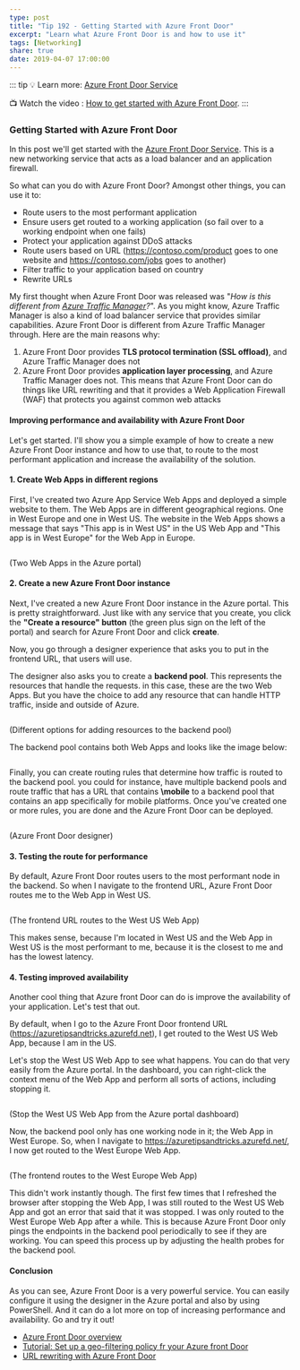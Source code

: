 ```yaml
---
type: post
title: "Tip 192 - Getting Started with Azure Front Door"
excerpt: "Learn what Azure Front Door is and how to use it"
tags: [Networking]
share: true
date: 2019-04-07 17:00:00
---
```


::: tip
:bulb: Learn more: [Azure Front Door Service](https://azure.microsoft.com/services/frontdoor?WT.mc_id=docs-azuredevtips-azureappsdev)

:tv: Watch the video : [How to get started with Azure Front Door](https://www.youtube.com/watch?v=YV2nYfWfgAk&list=PLLasX02E8BPCNCK8Thcxu-Y-XcBUbhFWC&index=46?WT.mc_id=youtube-azuredevtips-azureappsdev).
:::

### Getting Started with Azure Front Door

In this post we'll get started with the [Azure Front Door Service](https://azure.microsoft.com/services/frontdoor?WT.mc_id=docs-azuredevtips-azureappsdev). This is a new networking service that acts as a load balancer and an application firewall.

So what can you do with Azure Front Door? Amongst other things, you can use it to:
 * Route users to the most performant application
 * Ensure users get routed to a working application (so fail over to a working endpoint when one fails)
 * Protect your application against DDoS attacks
 * Route users based on URL (https://contoso.com/product goes to one website and https://contoso.com/jobs goes to another)
 * Filter traffic to your application based on country
 * Rewrite URLs

My first thought when Azure Front Door was released was "*How is this different from [Azure Traffic Manager](https://docs.microsoft.com/azure/traffic-manager/traffic-manager-overview?WT.mc_id=docs-azuredevtips-azureappsdev)?*". As you might know, Azure Traffic Manager is also a kind of load balancer service that provides similar capabilities. Azure Front Door is different from Azure Traffic Manager through. Here are the main reasons why:

1. Azure Front Door provides **TLS protocol termination (SSL offload)**, and Azure Traffic Manager does not
2. Azure Front Door provides **application layer processing**, and Azure Traffic Manager does not. This means that Azure Front Door can do things like URL rewriting and that it provides a Web Application Firewall (WAF) that protects you against common web attacks

#### Improving performance and availability with Azure Front Door

Let's get started. I'll show you a simple example of how to create a new Azure Front Door instance and how to use that, to route to the most performant application and increase the availability of the solution.

#### 1. Create Web Apps in different regions

First, I've created two Azure App Service Web Apps and deployed a simple website to them. The Web Apps are in different geographical regions. One in West Europe and one in West US. The website in the Web Apps shows a message that says "This app is in West US" in the US Web App and "This app is in West Europe" for the Web App in Europe.

<img :src="$withBase('/files/WebAppsInDifferentRegions.png')">

(Two Web Apps in the Azure portal)

#### 2. Create a new Azure Front Door instance

Next, I've created a new Azure Front Door instance in the Azure portal. This is pretty straightforward. Just like with any service that you create, you click the **"Create a resource" button** (the green plus sign on the left of the portal) and search for Azure Front Door and click **create**.

Now, you go through a designer experience that asks you to put in the frontend URL, that users will use.

The designer also asks you to create a **backend pool**. This represents the resources that handle the requests. in this case, these are the two Web Apps. But you have the choice to add any resource that can handle HTTP traffic, inside and outside of Azure.

<img :src="$withBase('/files/CreateAzureFrontDoorBackend.png')">

(Different options for adding resources to the backend pool)

The backend pool contains both Web Apps and looks like the image below:

<img :src="$withBase('/files/BackendPool.png')">

Finally, you can create routing rules that determine how traffic is routed to the backend pool. you could for instance, have multiple backend pools and route traffic that has a URL that contains **\mobile** to a backend pool that contains an app specifically for mobile platforms. Once you've created one or more rules, you are done and the Azure Front Door can be deployed.

<img :src="$withBase('/files/CreateAzureFrontDoor.png')">

(Azure Front Door designer)

#### 3. Testing the route for performance

By default, Azure Front Door routes users to the most performant node in the backend. So when I navigate to the frontend URL, Azure Front Door routes me to the Web App in West US.

<img :src="$withBase('/files/WebAppWestUS.png')">

(The frontend URL routes to the West US Web App)

This makes sense, because I'm located in West US and the Web App in West US is the most performant to me, because it is the closest to me and has the lowest latency.

#### 4. Testing improved availability

Another cool thing that Azure front Door can do is improve the availability of your application. Let's test that out.

By default, when I go to the Azure Front Door frontend URL (https://azuretipsandtricks.azurefd.net), I get routed to the West US Web App, because I am in the US.

Let's stop the West US Web App to see what happens. You can do that very easily from the Azure portal. In the dashboard, you can right-click the context menu of the Web App and perform all sorts of actions, including stopping it.

<img :src="$withBase('/files/StopWebApp.png')">

(Stop the West US Web App from the Azure portal dashboard)

Now, the backend pool only has one working node in it; the Web App in West Europe. So, when I navigate to https://azuretipsandtricks.azurefd.net/, I now get routed to the West Europe Web App.

<img :src="$withBase('/files/WebAppWestEurope.png')">

(The frontend routes to the West Europe Web App)

This didn't work instantly though. The first few times that I refreshed the browser after stopping the Web App, I was still routed to the West US Web App and got an error that said that it was stopped. I was only routed to the West Europe Web App after a while. This is because Azure Front Door only pings the endpoints in the backend pool periodically to see if they are working. You can speed this process up by adjusting the health probes for the backend pool.

#### Conclusion

As you can see, Azure Front Door is a very powerful service. You can easily configure it using the designer in the Azure portal and also by using PowerShell. And it can do a lot more on top of increasing performance and availability. Go and try it out!

* [Azure Front Door overview](https://docs.microsoft.com/azure/frontdoor/front-door-overview?WT.mc_id=docs-azuredevtips-azureappsdev)
* [Tutorial: Set up a geo-filtering policy fr your Azure front Door](https://docs.microsoft.com/azure/frontdoor/front-door-tutorial-geo-filtering?WT.mc_id=docs-azuredevtips-azureappsdev)
* [URL rewriting with Azure Front Door](https://docs.microsoft.com/azure/frontdoor/front-door-url-rewrite?WT.mc_id=docs-azuredevtips-azureappsdev)